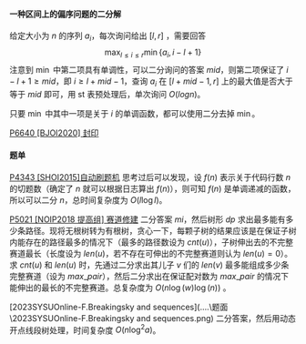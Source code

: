 #### 一种区间上的偏序问题的二分解

给定大小为 $n$ 的序列 $a_i$，每次询问给出 $[l,r]$ ，需要回答
$$
\max_{l\le i\le r}\min\{a_i,i-l+1\}
$$
注意到 $\min$ 中第二项具有单调性，可以二分询问的答案 $mid$，则第二项保证了 $i-l+1\ge mid$，即 $i\ge l+mid-1$，查询 $a_i$ 在 $[l+mid-1,r]$ 上的最大值是否大于等于 $mid$ 即可，用 st 表预处理后，单次询问 $O(log n)$。

只要 $\min$ 中其中一项是关于 $i$ 的单调函数，都可以使用二分去掉 $\min$。

[P6640 [BJOI2020] 封印](https://www.luogu.com.cn/problem/P6640)

#### 题单

[P4343 [SHOI2015]自动刷题机](https://www.luogu.com.cn/problem/P4343) 思考过后可以发现，设 $f(n)$ 表示关于代码行数 $n$ 的切题数（确定了 $n$ 就可以根据日志算出 $f(n)$），则可知 $f(n)$ 是单调递减的函数，所以可以二分 $n$，总时间复杂度为 $O(l\log l)$。

[P5021 [NOIP2018 提高组] 赛道修建](https://www.luogu.com.cn/problem/P5021) 二分答案 $mi$，然后树形 $dp$ 求出最多能有多少条路径。现将无根树转为有根树，贪心一下，每颗子树的结果应该是在保证子树内能存在的路径最多的情况下（最多的路径数设为 $cnt(u)$），子树伸出去的不完整赛道最长（长度设为 $len(u)$，若不存在可伸出的不完整赛道则认为 $len(u)=0$）。求 $cnt(u)$ 和 $len(u)$ 时，先通过二分求出其儿子 $v$ 们的 $len(v)$ 最多能组成多少条完整赛道（设为 $max\_pair$），然后二分求出在保证配对数为 $max\_pair$ 的情况下能伸出的最长的不完整赛道。总复杂度为 $O(n\log (w) \log(n))$ 。 

[2023SYSUOnline-F.Breakingsky and sequences](..\..\题面\2023SYSUOnline-F.Breakingsky and sequences.png) 二分答案，然后用动态开点线段树处理，时间复杂度 $O(n\log^2a)$。
